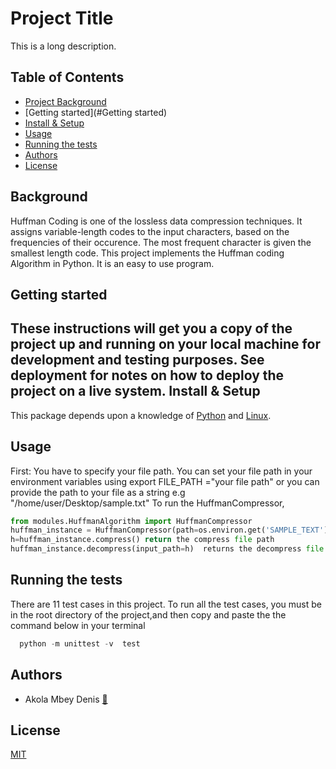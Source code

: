 
Project Title
=============

<!-- ![banner]() -->
<!-- ![badge]() -->
<!-- ![badge]() -->
This is a long description.

Table of Contents
-----------------

-   [Project Background](#projectbackground)
-   [Getting started](#Getting started)
-   [Install & Setup](#installsetup)
-   [Usage](#usage)
-   [Running the tests](#tests)
-   [Authors](#authors)
-   [License](#license)

Background
----------

Huffman Coding is one of the lossless data compression techniques. It assigns variable-length codes to the input characters, based on the frequencies of their occurence. The most frequent character is given the smallest length code. 
This project implements the Huffman coding Algorithm in Python. It is an easy to use program.

Getting started
---------------
These instructions will get you a copy of the project up and running on your local machine for development and testing purposes. See deployment for notes on how to deploy the project on a live system.
Install & Setup
---------------

This package depends upon a knowledge of [Python]() and [Linux]().


Usage
-----

First: You have to specify your file path.
You can set your file path in your environment variables
using export FILE_PATH ="your file path" or you can provide the path to your file as a string e.g "/home/user/Desktop/sample.txt"
To  run the HuffmanCompressor,
```python
from modules.HuffmanAlgorithm import HuffmanCompressor
huffman_instance = HuffmanCompressor(path=os.environ.get('SAMPLE_TEXT')) or HuffmanCompressor(path=path_string)
h=huffman_instance.compress() return the compress file path
huffman_instance.decompress(input_path=h)  returns the decompress file path
```   


Running the tests
-----------------
There are 11 test cases in this project.
To run all the test cases, you must be in the root directory of the project,and then copy and paste the the command below in your terminal
```python
  python -m unittest -v  test
```   




Authors
-------

* Akola Mbey Denis [:email:](mailto:mdakola@st.knust.edu.gh)  


License
-------

[MIT](https://choosealicense.com/licenses/mit/)
